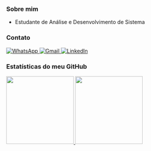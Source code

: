 ### Sobre mim 

- Estudante de Análise e Desenvolvimento de Sistema

### Contato
<a href="https://wa.me/5583987049025" target="_blank">
  <img src="https://img.shields.io/badge/WhatsApp-25D366?style=for-the-badge&logo=whatsapp&logoColor=white" alt="WhatsApp">
</a>
<a href="mailto:nerifilho1256@gmail.com" target="_blank">
  <img src="https://img.shields.io/badge/Gmail-D14836?style=for-the-badge&logo=gmail&logoColor=white" alt="Gmail">
</a>
<a href="https://www.linkedin.com/in/nerigleston/" target="_blank">
  <img src="https://img.shields.io/badge/LinkedIn-0077B5?style=for-the-badge&logo=linkedin&logoColor=white" alt="LinkedIn">
</a>


### Estatísticas do meu GitHub
<div>
  <a href="https://github.com/nerigleston">
  <img height="180em" src="https://github-readme-stats.vercel.app/api?username=nerigleston&show_icons=true&theme=radical"/>
  <img height="180em" src="https://github-readme-stats.vercel.app/api/top-langs/?username=nerigleston&layout=compact&theme=radical"/>
</div>
